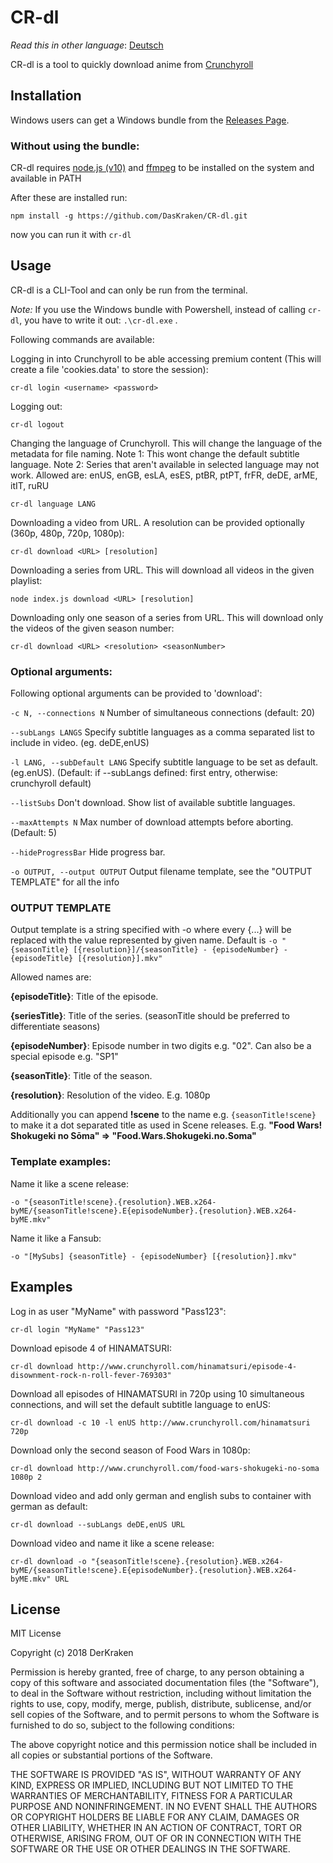 # CR-dl
*Read this in other language*: [Deutsch](README.de.md)

CR-dl is a tool to quickly download anime from [Crunchyroll](http://www.crunchyroll.com/)

## Installation

Windows users can get a Windows bundle from the [Releases Page](https://github.com/DasKraken/CR-dl/releases).


### Without using the bundle:

CR-dl requires [node.js (v10)](https://nodejs.org) and [ffmpeg](https://www.ffmpeg.org) to be installed on the system and available in PATH

After these are installed run:

    npm install -g https://github.com/DasKraken/CR-dl.git

now you can run it with ```cr-dl```

## Usage
CR-dl is a CLI-Tool and can only be run from the terminal. 

*Note:* If you use the Windows bundle with Powershell, instead of calling ```cr-dl```, you have to write it out: ```.\cr-dl.exe``` .

Following commands are available:


Logging in into Crunchyroll to be able accessing premium content (This will create a file 'cookies.data' to store the session):
```
cr-dl login <username> <password>
```


Logging out:
```
cr-dl logout
```

Changing the language of Crunchyroll. This will change the language of the metadata for file naming. 
Note 1: This wont change the default subtitle language.
Note 2: Series that aren't available in selected language may not work.
Allowed are: enUS, enGB, esLA, esES, ptBR, ptPT, frFR, deDE, arME, itIT, ruRU
```
cr-dl language LANG
```


Downloading a video from URL. A resolution can be provided optionally (360p, 480p, 720p, 1080p):
```
cr-dl download <URL> [resolution]
```


Downloading a series from URL. This will download all videos in the given playlist:
```
node index.js download <URL> [resolution]
```


Downloading only one season of a series from URL. This will download only the videos of the given season number:
```
cr-dl download <URL> <resolution> <seasonNumber>
```

### Optional arguments:
 Following optional arguments can be provided to 'download':
 
```-c N, --connections N```
Number of simultaneous connections (default: 20)

```--subLangs LANGS```
Specify subtitle languages as a comma separated list to include in video. (eg. deDE,enUS)

```-l LANG, --subDefault LANG```
Specify subtitle language to be set as default. (eg.enUS). (Default: if --subLangs defined: first entry, otherwise: crunchyroll default)

```--listSubs```
Don't download. Show list of available subtitle languages.

```--maxAttempts N```
Max number of download attempts before aborting. (Default: 5)

```--hideProgressBar```
Hide progress bar.

```-o OUTPUT, --output OUTPUT```
Output filename template, see the "OUTPUT TEMPLATE" for all the info

### OUTPUT TEMPLATE
Output template is a string specified with -o where every {...} will be replaced with the value represented by given name. 
Default is ``` -o "{seasonTitle} [{resolution}]/{seasonTitle} - {episodeNumber} - {episodeTitle} [{resolution}].mkv" ```

Allowed names are:

**{episodeTitle}**: Title of the episode.

**{seriesTitle}**: Title of the series. (seasonTitle should be preferred to differentiate seasons)

**{episodeNumber}**: Episode number in two digits e.g. "02". Can also be a special episode e.g. "SP1"

**{seasonTitle}**: Title of the season.

**{resolution}**: Resolution of the video. E.g. 1080p


Additionally you can append **!scene** to the name e.g. ```{seasonTitle!scene}``` to make it a dot separated title as used in Scene releases.
E.g. **"Food Wars! Shokugeki no Sōma" => "Food.Wars.Shokugeki.no.Soma"**

### Template examples:
Name it like a scene release:

    -o "{seasonTitle!scene}.{resolution}.WEB.x264-byME/{seasonTitle!scene}.E{episodeNumber}.{resolution}.WEB.x264-byME.mkv"

Name it like a Fansub:

    -o "[MySubs] {seasonTitle} - {episodeNumber} [{resolution}].mkv"

## Examples

Log in as user "MyName" with password "Pass123":
```
cr-dl login "MyName" "Pass123"
```

Download episode 4 of HINAMATSURI:
```
cr-dl download http://www.crunchyroll.com/hinamatsuri/episode-4-disownment-rock-n-roll-fever-769303"
```


Download all episodes of HINAMATSURI in 720p using 10 simultaneous connections, and will set the default subtitle language to enUS:
```
cr-dl download -c 10 -l enUS http://www.crunchyroll.com/hinamatsuri 720p
```


Download only the second season of Food Wars in 1080p:
```
cr-dl download http://www.crunchyroll.com/food-wars-shokugeki-no-soma 1080p 2
```


Download video and add only german and english subs to container with german as default:
```
cr-dl download --subLangs deDE,enUS URL
```

Download video and name it like a scene release:
```
cr-dl download -o "{seasonTitle!scene}.{resolution}.WEB.x264-byME/{seasonTitle!scene}.E{episodeNumber}.{resolution}.WEB.x264-byME.mkv" URL
```



## License
MIT License

Copyright (c) 2018 DerKraken

Permission is hereby granted, free of charge, to any person obtaining a copy
of this software and associated documentation files (the "Software"), to deal
in the Software without restriction, including without limitation the rights
to use, copy, modify, merge, publish, distribute, sublicense, and/or sell
copies of the Software, and to permit persons to whom the Software is
furnished to do so, subject to the following conditions:

The above copyright notice and this permission notice shall be included in all
copies or substantial portions of the Software.

THE SOFTWARE IS PROVIDED "AS IS", WITHOUT WARRANTY OF ANY KIND, EXPRESS OR
IMPLIED, INCLUDING BUT NOT LIMITED TO THE WARRANTIES OF MERCHANTABILITY,
FITNESS FOR A PARTICULAR PURPOSE AND NONINFRINGEMENT. IN NO EVENT SHALL THE
AUTHORS OR COPYRIGHT HOLDERS BE LIABLE FOR ANY CLAIM, DAMAGES OR OTHER
LIABILITY, WHETHER IN AN ACTION OF CONTRACT, TORT OR OTHERWISE, ARISING FROM,
OUT OF OR IN CONNECTION WITH THE SOFTWARE OR THE USE OR OTHER DEALINGS IN THE
SOFTWARE.
